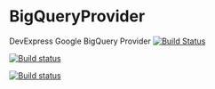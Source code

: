 # BigQueryProvider
DevExpress Google BigQuery Provider
[![Build Status](http://23.97.221.112:8080/job/BigQuery_master/badge/icon)](http://23.97.221.112:8080/job/BigQuery_master/)

[![Build status](http://172.22.1.34:8080/job/GoogleBigQuery/badge/icon)](http://172.22.1.34:8080/job/GoogleBigQuery)

[![Build status](http://dotnet-ci.cloudapp.net/job/dotnet_corefx_linux_debug/badge/icon)](http://dotnet-ci.cloudapp.net/job/dotnet_corefx_linux_debug/)
